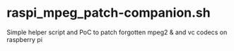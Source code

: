 # raspi_mpeg_patch-companion.sh
Simple helper script and PoC to patch forgotten mpeg2 &amp; and vc codecs on raspberry pi
